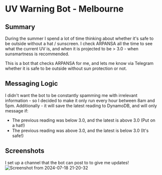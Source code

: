 # UV Warning Bot - Melbourne

## Summary
During the summer I spend a lot of time thinking about whether it's safe to be outside without a hat / sunscreen. I check ARPANSA all the time to see what the current UV is, and when it is projected to be > 3.0 - when sunsmartness is recommended.

This is a bot that checks ARPANSA for me, and lets me know via Telegram whether it is safe to be outside without sun protection or not.

## Messaging Logic
I didn't want the bot to be constantly spamming me with irrelevant information - so I decided to make it only run every hour between 8am and 5pm. 
Additionally - it will save the latest reading to DynamoDB, and will only message if:
  - The previous reading was below 3.0, and the latest is above 3.0 (Put on a hat!)
  - The previous reading was above 3.0, and the latest is below 3.0 (It's safe!)

## Screenshots
I set up a channel that the bot can post to to give me updates!
![Screenshot from 2024-07-18 21-20-32](https://github.com/user-attachments/assets/2bf6d625-8737-42c3-be34-c277d94c56c0)
